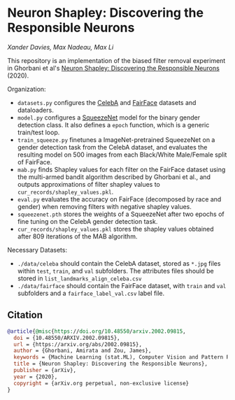 # Neuron Shapley: Discovering the Responsible Neurons
*Xander Davies, Max Nadeau, Max Li*

This repository is an implementation of the biased filter removal experiment in Ghorbani et al's [Neuron Shapley: Discovering the Responsible Neurons](https://arxiv.org/abs/2002.09815) (2020).

Organization:
- `datasets.py` configures the [CelebA](https://mmlab.ie.cuhk.edu.hk/projects/CelebA.html) and [FairFace](https://github.com/joojs/fairface) datasets and dataloaders.
- `model.py` configures a [SqueezeNet](https://arxiv.org/abs/1602.07360) model for the binary gender detection class. It also defines a `epoch` function, which is a generic train/test loop.
- `train_squeeze.py` finetunes a ImageNet-pretrained SqueezeNet on a gender detection task from the CelebA dataset, and evaluates the resulting model on 500 images from each Black/White Male/Female split of FairFace.
- `mab.py` finds Shapley values for each filter on the FairFace dataset using the multi-armed bandit algorithm described by Ghorbani et al., and outputs approximations of filter shapley values to `cur_records/shapley_values.pkl`.
- `eval.py` evaluates the accuracy on FairFace (decomposed by race and gender) when removing filters with negative shapley values.
- `squeezenet.pth` stores the weights of a SqueezeNet after two epochs of fine tuning on the CelebA gender detection task.
- `cur_records/shapley_values.pkl` stores the shapley values obtained after 809 iterations of the MAB algorithm.

Necessary Datasets:
- `./data/celeba` should contain the CelebA dataset, stored as `*.jpg` files within `test`, `train`, and `val` subfolders. The attributes files should be stored in `list_landmarks_align_celeba.csv`
- `./data/fairface` should contain the FairFace dataset, with `train` and `val` subfolders and a `fairface_label_val.csv` label file. 

## Citation
```BibTex
@article{@misc{https://doi.org/10.48550/arxiv.2002.09815,
  doi = {10.48550/ARXIV.2002.09815},
  url = {https://arxiv.org/abs/2002.09815},
  author = {Ghorbani, Amirata and Zou, James},
  keywords = {Machine Learning (stat.ML), Computer Vision and Pattern Recognition (cs.CV), Machine Learning (cs.LG), Neural and Evolutionary Computing (cs.NE), FOS: Computer and information sciences, FOS: Computer and information sciences},
  title = {Neuron Shapley: Discovering the Responsible Neurons},
  publisher = {arXiv},
  year = {2020},
  copyright = {arXiv.org perpetual, non-exclusive license}
}
```

